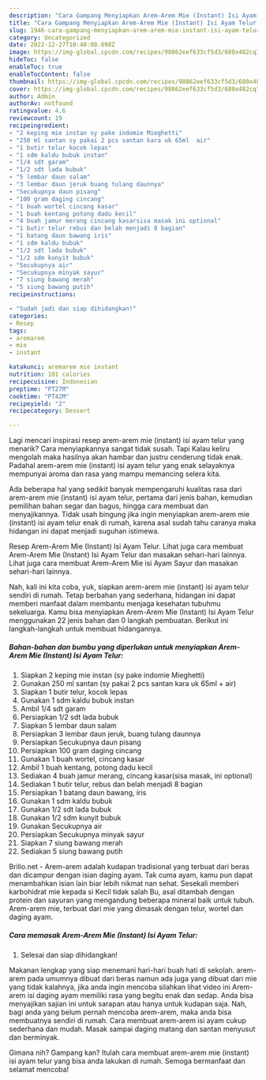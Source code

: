 ```yaml
---
description: "Cara Gampang Menyiapkan Arem-Arem Mie (Instant) Isi Ayam Telur yang Enak, Buat Buka Puasa Bikin Ngiler"
title: "Cara Gampang Menyiapkan Arem-Arem Mie (Instant) Isi Ayam Telur yang Enak, Buat Buka Puasa Bikin Ngiler"
slug: 1946-cara-gampang-menyiapkan-arem-arem-mie-instant-isi-ayam-telur-yang-enak-buat-buka-puasa-bikin-ngiler
category: Uncategorized
date: 2022-12-27T10:40:08.698Z
image: https://img-global.cpcdn.com/recipes/98862eef633cf5d3/680x482cq70/arem-arem-mie-instant-isi-ayam-telur-foto-resep-utama.jpg
hideToc: false
enableToc: true
enableTocContent: false
thumbnail: https://img-global.cpcdn.com/recipes/98862eef633cf5d3/680x482cq70/arem-arem-mie-instant-isi-ayam-telur-foto-resep-utama.jpg
cover: https://img-global.cpcdn.com/recipes/98862eef633cf5d3/680x482cq70/arem-arem-mie-instant-isi-ayam-telur-foto-resep-utama.jpg
author: Admin
authorAv: notfound
ratingvalue: 4.6
reviewcount: 19
recipeingredient:
- "2 keping mie instan sy pake indomie Mieghetti"
- "250 ml santan sy pakai 2 pcs santan kara uk 65ml  air"
- "1 butir telur kocok lepas"
- "1 sdm kaldu bubuk instan"
- "1/4 sdt garam"
- "1/2 sdt lada bubuk"
- "5 lembar daun salam"
- "3 lembar daun jeruk buang tulang daunnya"
- "Secukupnya daun pisang"
- "100 gram daging cincang"
- "1 buah wortel cincang kasar"
- "1 buah kentang potong dadu kecil"
- "4 buah jamur merang cincang kasarsisa masak ini optional"
- "1 butir telur rebus dan belah menjadi 8 bagian"
- "1 batang daun bawang iris"
- "1 sdm kaldu bubuk"
- "1/2 sdt lada bubuk"
- "1/2 sdm kunyit bubuk"
- "Secukupnya air"
- "Secukupnya minyak sayur"
- "7 siung bawang merah"
- "5 siung bawang putih"
recipeinstructions:

- "Sudah jadi dan siap dihidangkan!"
categories:
- Resep
tags:
- aremarem
- mie
- instant

katakunci: aremarem mie instant 
nutrition: 101 calories
recipecuisine: Indonesian
preptime: "PT27M"
cooktime: "PT42M"
recipeyield: "2"
recipecategory: Dessert

---
```



Lagi mencari inspirasi resep arem-arem mie (instant) isi ayam telur yang menarik? Cara menyiapkannya sangat tidak susah. Tapi Kalau keliru mengolah maka hasilnya akan hambar dan justru cenderung tidak enak. Padahal arem-arem mie (instant) isi ayam telur yang enak selayaknya mempunyai aroma dan rasa yang mampu memancing selera kita.


Ada beberapa hal yang sedikit banyak mempengaruhi kualitas rasa dari arem-arem mie (instant) isi ayam telur, pertama dari jenis bahan, kemudian pemilihan bahan segar dan bagus, hingga cara membuat dan menyajikannya. Tidak usah bingung jika ingin menyiapkan arem-arem mie (instant) isi ayam telur enak di rumah, karena asal sudah tahu caranya maka hidangan ini dapat menjadi suguhan istimewa.

Resep Arem-Arem Mie (Instant) Isi Ayam Telur. Lihat juga cara membuat Arem-Arem Mie (Instant) Isi Ayam Telur dan masakan sehari-hari lainnya. Lihat juga cara membuat Arem-Arem Mie isi Ayam Sayur dan masakan sehari-hari lainnya.


Nah, kali ini kita coba, yuk, siapkan arem-arem mie (instant) isi ayam telur sendiri di rumah. Tetap berbahan yang sederhana, hidangan ini dapat memberi manfaat dalam membantu menjaga kesehatan tubuhmu sekeluarga. Kamu bisa menyiapkan Arem-Arem Mie (Instant) Isi Ayam Telur menggunakan 22 jenis bahan dan 0 langkah pembuatan. Berikut ini langkah-langkah untuk membuat hidangannya.

<!--inarticleads1-->

##### Bahan-bahan dan bumbu yang diperlukan untuk menyiapkan Arem-Arem Mie (Instant) Isi Ayam Telur:

1. Siapkan 2 keping mie instan (sy pake indomie Mieghetti)
1. Gunakan 250 ml santan (sy pakai 2 pcs santan kara uk 65ml + air)
1. Siapkan 1 butir telur, kocok lepas
1. Gunakan 1 sdm kaldu bubuk instan
1. Ambil 1/4 sdt garam
1. Persiapkan 1/2 sdt lada bubuk
1. Siapkan 5 lembar daun salam
1. Persiapkan 3 lembar daun jeruk, buang tulang daunnya
1. Persiapkan Secukupnya daun pisang
1. Persiapkan 100 gram daging cincang
1. Gunakan 1 buah wortel, cincang kasar
1. Ambil 1 buah kentang, potong dadu kecil
1. Sediakan 4 buah jamur merang, cincang kasar(sisa masak, ini optional)
1. Sediakan 1 butir telur, rebus dan belah menjadi 8 bagian
1. Persiapkan 1 batang daun bawang, iris
1. Gunakan 1 sdm kaldu bubuk
1. Gunakan 1/2 sdt lada bubuk
1. Gunakan 1/2 sdm kunyit bubuk
1. Gunakan Secukupnya air
1. Persiapkan Secukupnya minyak sayur
1. Siapkan 7 siung bawang merah
1. Sediakan 5 siung bawang putih


Brilio.net - Arem-arem adalah kudapan tradisional yang terbuat dari beras dan dicampur dengan isian daging ayam. Tak cuma ayam, kamu pun dapat menambahkan isian lain biar lebih nikmat nan sehat. Sesekali memberi karbohidrat mie kepada si Kecil tidak salah Bu, asal ditambah dengan protein dan sayuran yang mengandung beberapa mineral baik untuk tubuh. Arem-arem mie, terbuat dari mie yang dimasak dengan telur, wortel dan daging ayam. 

<!--inarticleads2-->

##### Cara memasak Arem-Arem Mie (Instant) Isi Ayam Telur:


1. Selesai dan siap dihidangkan!

Makanan lengkap yang siap menemani hari-hari buah hati di sekolah. arem-arem pada umumnya dibuat dari beras namun ada juga yang dibuat dari mie yang tidak kalahnya, jika anda ingin mencoba silahkan lihat video ini Arem-arem isi daging ayam memiliki rasa yang begitu enak dan sedap. Anda bisa menyajikan sajian ini untuk sarapan atau hanya untuk kudapan saja. Nah, bagi anda yang belum pernah mencoba arem-arem, maka anda bisa membuatnya sendiri di rumah. Cara membuat arem-arem isi ayam cukup sederhana dan mudah. Masak sampai daging matang dan santan menyusut dan berminyak. 

Gimana nih? Gampang kan? Itulah cara membuat arem-arem mie (instant) isi ayam telur yang bisa anda lakukan di rumah. Semoga bermanfaat dan selamat mencoba!

